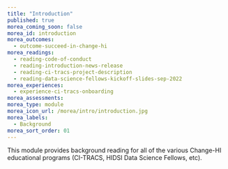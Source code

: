 ```yaml
---
title: "Introduction"
published: true
morea_coming_soon: false
morea_id: introduction
morea_outcomes:
  - outcome-succeed-in-change-hi
morea_readings:
  - reading-code-of-conduct
  - reading-introduction-news-release
  - reading-ci-tracs-project-description
  - reading-data-science-fellows-kickoff-slides-sep-2022
morea_experiences:
  - experience-ci-tracs-onboarding
morea_assessments:
morea_type: module
morea_icon_url: /morea/intro/introduction.jpg
morea_labels:
  - Background
morea_sort_order: 01
---
```


This module provides background reading for all of the various Change-HI educational programs (CI-TRACS, HIDSI Data Science Fellows, etc).
